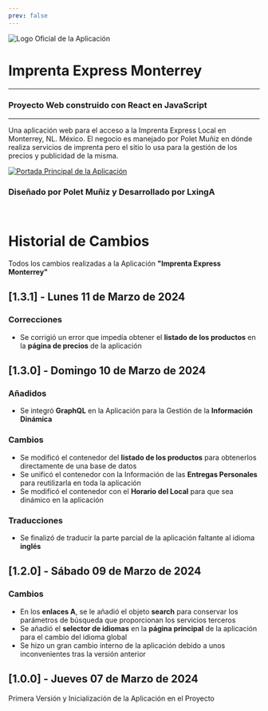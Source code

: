 ```yaml
---
prev: false
---
```

![Logo Oficial de la Aplicación](https://ckapp-inkexpress.socasf.net/logo.webp?v=7jF451FY)
# Imprenta Express Monterrey
---
### Proyecto Web construido con React en JavaScript
---
Una aplicación web para el acceso a la Imprenta Express Local en Monterrey, NL. México. El negocio es manejado por Polet Muñiz en dónde realiza servicios de imprenta pero el sitio lo usa para la gestión de los precios y publicidad de la misma.

[![Portada Principal de la Aplicación](https://ckapp-docs.socasf.net/home/inkexpress.webp?v=7jF451FY)](https://link.socasf.net/inkexpress)

### Diseñado por Polet Muñiz y Desarrollado por LxingA
<br />

# Historial de Cambios
Todos los cambios realizadas a la Aplicación **"Imprenta Express Monterrey"**
## [1.3.1] - Lunes 11 de Marzo de 2024 <Badge type="tip" text="Versión Actual"/>

### Correcciones
- Se corrigió un error que impedía obtener el **listado de los productos** en la **página de precios** de la aplicación

## [1.3.0] - Domingo 10 de Marzo de 2024

### Añadidos
- Se integró **GraphQL** en la Aplicación para la Gestión de la **Información Dinámica**

### Cambios
- Se modificó el contenedor del **listado de los productos** para obtenerlos directamente de una base de datos
- Se unificó el contenedor con la Información de las **Entregas Personales** para reutilizarla en toda la aplicación
- Se modificó el contenedor con el **Horario del Local** para que sea dinámico en la aplicación

### Traducciones
- Se finalizó de traducir la parte parcial de la aplicación faltante al idioma **inglés**

## [1.2.0] - Sábado 09 de Marzo de 2024

### Cambios
- En los **enlaces A**, se le añadió el objeto **search** para conservar los parámetros de búsqueda que proporcionan los servicios terceros
- Se añadió el **selector de idiomas** en la **página principal** de la aplicación para el cambio del idioma global
- Se hizo un gran cambio interno de la aplicación debido a unos inconvenientes tras la versión anterior

## [1.0.0] - Jueves 07 de Marzo de 2024
Primera Versión y Inicialización de la Aplicación en el Proyecto